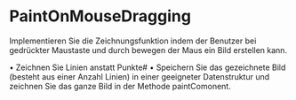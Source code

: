 PaintOnMouseDragging
====================

Implementieren Sie die Zeichnungsfunktion indem der Benutzer bei gedrückter Maustaste und durch bewegen der Maus ein Bild erstellen kann.

• Zeichnen Sie Linien anstatt Punkte#
• Speichern Sie das gezeichnete Bild (besteht aus einer Anzahl Linien) in einer
geeigneter Datenstruktur und zeichnen Sie das ganze Bild in der Methode
paintComonent.
